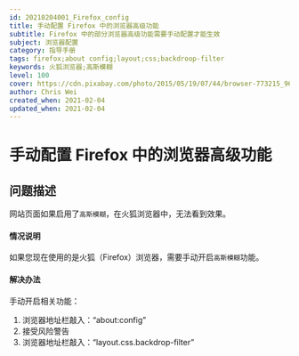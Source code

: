 ```yaml
---
id: 20210204001_Firefox_config
title: 手动配置 Firefox 中的浏览器高级功能
subtitle: Firefox 中的部分浏览器高级功能需要手动配置才能生效
subject: 浏览器配置
category: 指导手册
tags: firefox;about config;layout;css;backdroop-filter
keywords: 火狐浏览器;高斯模糊
level: 100
cover: https://cdn.pixabay.com/photo/2015/05/19/07/44/browser-773215_960_720.png
author: Chris Wei
created_when: 2021-02-04
updated_when: 2021-02-04
---
```


# 手动配置 Firefox 中的浏览器高级功能

## 问题描述

网站页面如果启用了`高斯模糊`，在火狐浏览器中，无法看到效果。

#### 情况说明

如果您现在使用的是火狐（Firefox）浏览器，需要手动开启`高斯模糊`功能。

#### 解决办法

手动开启相关功能：

1. 浏览器地址栏敲入：“about:config”
1. 接受风险警告
1. 浏览器地址栏敲入：“layout.css.backdrop-filter”
